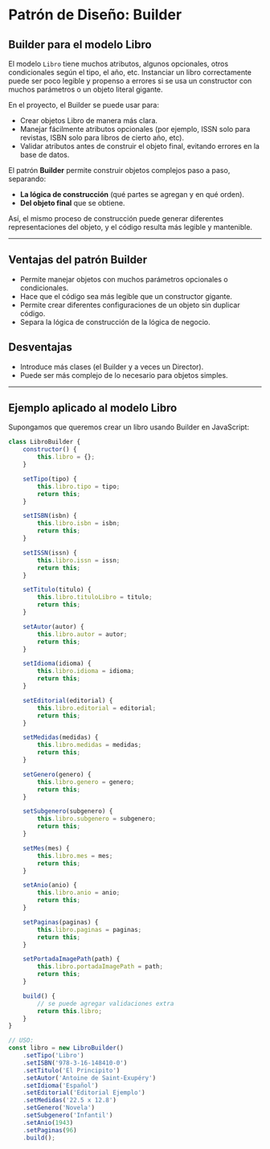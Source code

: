 # Patrón de Diseño: Builder

##  Builder para el modelo Libro

El modelo `Libro` tiene muchos atributos, algunos opcionales, otros condicionales según el tipo, el año, etc. Instanciar un libro correctamente puede ser poco legible y propenso a errores si se usa un constructor con muchos parámetros o un objeto literal gigante.

En el proyecto, el Builder se puede usar para:
- Crear objetos Libro de manera más clara.
- Manejar fácilmente atributos opcionales (por ejemplo, ISSN solo para revistas, ISBN solo para libros de cierto año, etc).
- Validar atributos antes de construir el objeto final, evitando errores en la base de datos.

El patrón **Builder** permite construir objetos complejos paso a paso, separando:
- **La lógica de construcción** (qué partes se agregan y en qué orden).
- **Del objeto final** que se obtiene.

Así, el mismo proceso de construcción puede generar diferentes representaciones del objeto, y el código resulta más legible y mantenible.

---

## Ventajas del patrón Builder

- Permite manejar objetos con muchos parámetros opcionales o condicionales.
- Hace que el código sea más legible que un constructor gigante.
- Permite crear diferentes configuraciones de un objeto sin duplicar código.
- Separa la lógica de construcción de la lógica de negocio.

## Desventajas

- Introduce más clases (el Builder y a veces un Director).
- Puede ser más complejo de lo necesario para objetos simples.

---

## Ejemplo aplicado al modelo Libro

Supongamos que queremos crear un libro usando Builder en JavaScript:

```js
class LibroBuilder {
    constructor() {
        this.libro = {};
    }

    setTipo(tipo) {
        this.libro.tipo = tipo;
        return this;
    }

    setISBN(isbn) {
        this.libro.isbn = isbn;
        return this;
    }

    setISSN(issn) {
        this.libro.issn = issn;
        return this;
    }

    setTitulo(titulo) {
        this.libro.tituloLibro = titulo;
        return this;
    }

    setAutor(autor) {
        this.libro.autor = autor;
        return this;
    }

    setIdioma(idioma) {
        this.libro.idioma = idioma;
        return this;
    }

    setEditorial(editorial) {
        this.libro.editorial = editorial;
        return this;
    }

    setMedidas(medidas) {
        this.libro.medidas = medidas;
        return this;
    }

    setGenero(genero) {
        this.libro.genero = genero;
        return this;
    }

    setSubgenero(subgenero) {
        this.libro.subgenero = subgenero;
        return this;
    }

    setMes(mes) {
        this.libro.mes = mes;
        return this;
    }

    setAnio(anio) {
        this.libro.anio = anio;
        return this;
    }

    setPaginas(paginas) {
        this.libro.paginas = paginas;
        return this;
    }

    setPortadaImagePath(path) {
        this.libro.portadaImagePath = path;
        return this;
    }

    build() {
        // se puede agregar validaciones extra 
        return this.libro;
    }
}

// USO:
const libro = new LibroBuilder()
    .setTipo('Libro')
    .setISBN('978-3-16-148410-0')
    .setTitulo('El Principito')
    .setAutor('Antoine de Saint-Exupéry')
    .setIdioma('Español')
    .setEditorial('Editorial Ejemplo')
    .setMedidas('22.5 x 12.8')
    .setGenero('Novela')
    .setSubgenero('Infantil')
    .setAnio(1943)
    .setPaginas(96)
    .build();
```

